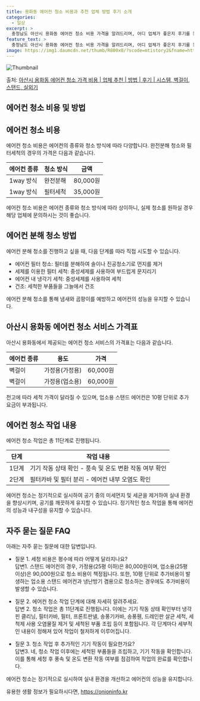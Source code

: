 ```yaml
---
title: 용화동 에어컨 청소 비용과 추천 업체 방법 후기 소개
categories:
  - 일상
excerpt: >
  충청남도 아산시 용화동 에어컨 청소 비용 가격을 알려드리며, 어디 업체가 좋은지 후기를 통해 알아보겠습니다. 현재 글에서는 시스템, 벽걸이, 스탠드, 실외기 각각에 대해 청소 비용이 나와 있으니 참고하시면 되겠습니다. 에어컨 분해 청소 방법 보기 👈 클릭셀프 에어컨 청소 방법 보기👈 클릭아산시 용화동 에어컨 청소 비용시스템에어컨 방식클리닝방식금액1way 방식에어컨 완전분해80,000원1way 방식에어컨 필터세척35,000원2way 방식에어컨 완전분해90,000원2way 방식에어컨 필터세척35,000원4way 방식에어컨 완전분해120,000원4way 방식에어컨 필터세척35,000원원형방식에어컨 완전분해140,000원원형방식에어컨 필터세척35,000원에어컨 청소 견적 샘플 보기 👈 클릭에어컨 냄새의 원인에어..
feature_text: >
  충청남도 아산시 용화동 에어컨 청소 비용 가격을 알려드리며, 어디 업체가 좋은지 후기를 통해 알아보겠습니다. 현재 글에서는 시스템, 벽걸이, 스탠드, 실외기 각각에 대해 청소 비용이 나와 있으니 참고하시면 되겠습니다. 에어컨 분해 청소 방법 보기 👈 클릭셀프 에어컨 청소 방법 보기👈 클릭아산시 용화동 에어컨 청소 비용시스템에어컨 방식클리닝방식금액1way 방식에어컨 완전분해80,000원1way 방식에어컨 필터세척35,000원2way 방식에어컨 완전분해90,000원2way 방식에어컨 필터세척35,000원4way 방식에어컨 완전분해120,000원4way 방식에어컨 필터세척35,000원원형방식에어컨 완전분해140,000원원형방식에어컨 필터세척35,000원에어컨 청소 견적 샘플 보기 👈 클릭에어컨 냄새의 원인에어..
image: https://img1.daumcdn.net/thumb/R800x0/?scode=mtistory2&fname=https%3A%2F%2Fblog.kakaocdn.net%2Fdn%2F1J0wF%2FbtsHyltDh0p%2FG6nBCq90RAAi1kGgua738K%2Fimg.webp
---
```


![Thumbnail](https://img1.daumcdn.net/thumb/R800x0/?scode=mtistory2&fname=https%3A%2F%2Fblog.kakaocdn.net%2Fdn%2F1J0wF%2FbtsHyltDh0p%2FG6nBCq90RAAi1kGgua738K%2Fimg.webp)

<p>출처: <a href="https://onioninfo.kr/entry/%EC%95%84%EC%82%B0%EC%8B%9C-%EC%9A%A9%ED%99%94%EB%8F%99-%EC%97%90%EC%96%B4%EC%BB%A8-%EC%B2%AD%EC%86%8C-%EA%B0%80%EA%B2%A9-%EB%B9%84%EC%9A%A9-%EC%97%85%EC%B2%B4-%EC%B6%94%EC%B2%9C-%EB%B0%A9%EB%B2%95-%ED%9B%84%EA%B8%B0-%EC%8B%9C%EC%8A%A4%ED%85%9C-%EB%B2%BD%EA%B1%B8%EC%9D%B4-%EC%8A%A4%ED%83%A0%EB%93%9C-%EC%8B%A4%EC%99%B8%EA%B8%B0" rel="dofollow">아산시 용화동 에어컨 청소 가격 비용 | 업체 추천 | 방법 | 후기 | 시스템, 벽걸이, 스탠드, 실외기</a> </p>

## 에어컨 청소 비용 및 방법

## 에어컨 청소 비용

에어컨 청소 비용은 에어컨의 종류와 청소 방식에 따라 다양합니다. 완전분해 청소와 필터세척의 경우의 가격은 다음과 같습니다.

**에어컨 종류** | **청소 방식** | **금액**  
---|---|---  
1way 방식 | 완전분해 | 80,000원  
1way 방식 | 필터세척 | 35,000원  
  
에어컨 청소 비용은 에어컨 종류와 청소 방식에 따라 상이하니, 실제 청소를 원하실 경우 해당 업체에 문의하시는 것이 좋습니다.

## 에어컨 분해 청소 방법

에어컨 분해 청소를 진행하고 싶을 때, 다음 단계를 따라 직접 시도할 수 있습니다.

  * 에어컨 필터 청소: 필터를 분해하여 솔이나 진공청소기로 먼지를 제거
  * 세제를 이용한 필터 세척: 중성세제를 사용하여 부드럽게 문지리기
  * 에어컨 내 냉각기 세척: 중성세제를 사용하여 세척
  * 건조: 세척한 부품들을 그늘에서 건조

에어컨 분해 청소를 통해 냄새와 곰팡이를 예방하고 에어컨의 성능을 유지할 수 있습니다.

## 아산시 용화동 에어컨 청소 서비스 가격표

아산시 용화동에서 제공되는 에어컨 청소 서비스의 가격표는 다음과 같습니다.

**에어컨 종류** | **용도** | **가격**  
---|---|---  
벽걸이 | 가정용(가정용) | 60,000원  
벽걸이 | 가정용(업소용) | 60,000원  
  
천고에 따라 세척 가격이 달라질 수 있으며, 업소용 스탠드 에어컨은 10평 단위로 추가 요금이 부과됩니다.

## 에어컨 청소 작업 내용

에어컨 청소 작업은 총 11단계로 진행됩니다.

**단계** | **작업 내용**  
---|---  
1단계 | 기기 작동 상태 확인 - 풍속 및 온도 변환 작동 여부 확인  
2단계 | 필터카바 및 필터 분리 - 에어컨 내부 오염도 확인  
  
에어컨 청소는 정기적으로 실시하여 공기 중의 미세먼지 및 세균을 제거하여 실내 환경을 향상시키며, 공기를 깨끗하게 유지할 수 있습니다.
정기적인 청소 작업을 통해 에어컨의 성능과 내구성을 유지할 수 있습니다.

## 자주 묻는 질문 FAQ

아래는 자주 묻는 질문에 대한 답변입니다.

  * 질문 1. 세청 비용은 평수에 따라 어떻게 달라지나요?  
답변1. 스탠드 에어컨의 경우, 가정용(25평 이하)은 80,000원이며, 업소용(25평 이상)은 90,000원으로 청소 비용이 책정됩니다.
또한, 10평 단위로 추가비용이 발생하는 업소용 스탠드 에어컨과 냉난방기 겸용으로 청소하는 경우에도 추가비용이 발생할 수 있습니다.

  * 질문 2. 에어컨 청소 작업 단계에 대해 자세히 알려주세요.  
답변 2. 청소 작업은 총 11단계로 진행됩니다. 이에는 기기 작동 상태 확인부터 냉각핀 클리닝, 필터카바, 필터, 프론트판넬, 송풍기카바,
송풍휀, 드레인판 살균 세척, 세척제 사용 오염물질 제거 및 세척된 부품 조립 등이 포함됩니다. 각 단계마다 세부적인 내용이 정해져 있어
작업이 철저하게 이루어집니다.

  * 질문 3. 청소 작업 후 추가적인 기기 작동이 필요한가요?  
답변3. 네, 청소 작업 이후에는 세척된 부품들을 조립하고, 기기 작동을 확인합니다. 이를 통해 세청 후 풍속 및 온도 변환 작동 여부를
점검하여 작업의 완료를 확인합니다.

에어컨 청소는 정기적으로 실시하여 실내 환경을 개선하고 에어컨의 성능을 유지합니다.

 

유용한 생활 정보가 필요하시다면, <a href="https://onioninfo.kr" rel="dofollow">https://onioninfo.kr</a>


